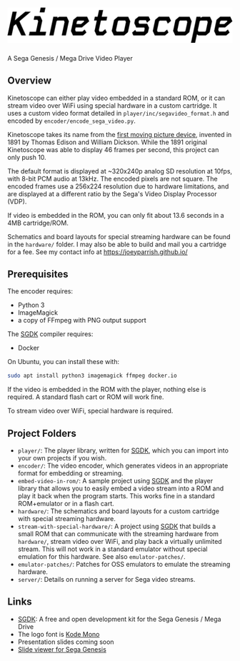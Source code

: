 <h1>
  <picture>
    <source media="(prefers-color-scheme: dark)" srcset="logo-dark.svg">
    <source media="(prefers-color-scheme: light)" srcset="logo.svg">
    <img alt="Kinetoscope Logo" src="logo.svg">
  </picture>
</h1>

A Sega Genesis / Mega Drive Video Player


## Overview

Kinetoscope can either play video embedded in a standard ROM, or it can stream
video over WiFi using special hardware in a custom cartridge.  It uses a custom
video format detailed in `player/inc/segavideo_format.h` and encoded by
`encoder/encode_sega_video.py`.

Kinetoscope takes its name from the [first moving picture
device](https://www.britannica.com/technology/Kinetoscope), invented in 1891 by
Thomas Edison and William Dickson.  While the 1891 original Kinetoscope was
able to display 46 frames per second, this project can only push 10.

The default format is displayed at ~320x240p analog SD resolution at 10fps,
with 8-bit PCM audio at 13kHz.  The encoded pixels are not square.  The encoded
frames use a 256x224 resolution due to hardware limitations, and are displayed
at a different ratio by the Sega's Video Display Processor (VDP).

If video is embedded in the ROM, you can only fit about 13.6 seconds in a 4MB
cartridge/ROM.

Schematics and board layouts for special streaming hardware can be found in the
`hardware/` folder.  I may also be able to build and mail you a cartridge for a
fee.  See my contact info at https://joeyparrish.github.io/


## Prerequisites

The encoder requires:
 - Python 3
 - ImageMagick
 - a copy of FFmpeg with PNG output support

The [SGDK][] compiler requires:
 - Docker

On Ubuntu, you can install these with:

```sh
sudo apt install python3 imagemagick ffmpeg docker.io
```

If the video is embedded in the ROM with the player, nothing else is required.
A standard flash cart or ROM will work fine.

To stream video over WiFi, special hardware is required.


## Project Folders

 - `player/`: The player library, written for [SGDK][], which you can import
   into your own projects if you wish.
 - `encoder/`: The video encoder, which generates videos in an appropriate
   format for embedding or streaming.
 - `embed-video-in-rom/`: A sample project using [SGDK][] and the player
   library that allows you to easily embed a video stream into a ROM and play
   it back when the program starts.  This works fine in a standard ROM+emulator
   or in a flash cart.
 - `hardware/`: The schematics and board layouts for a custom cartridge with
   special streaming hardware.
 - `stream-with-special-hardware/`: A project using [SGDK][] that builds a
   small ROM that can communicate with the streaming hardware from `hardware/`,
   stream video over WiFi, and play back a virtually unlimited stream.  This
   will not work in a standard emulator without special emulation for this
   hardware.  See also `emulator-patches/`.
 - `emulator-patches/`: Patches for OSS emulators to emulate the streaming
   hardware.
 - `server/`: Details on running a server for Sega video streams.


## Links

 - [SGDK][]: A free and open development kit for the Sega Genesis / Mega Drive
 - The logo font is [Kode Mono](https://kodemono.com/)
 - Presentation slides coming soon
 - [Slide viewer for Sega Genesis](https://github.com/joeyparrish/sega-slides/)


[SGDK]: https://github.com/Stephane-D/SGDK
